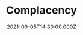 ---
video:
  type: vimeo
  id: 599001134
speaker:
  permalink: bart-wilkins
  name: Bart Wilkins
title: Complacency
image: https://i.imgur.com/S7AXP5d.png
date: 2021-09-05T14:30:00.000Z
---
